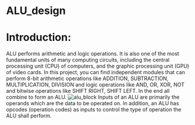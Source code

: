 # ALU_design

# Introduction:
ALU performs arithmetic and logic operations. It is also one of the most fundamental units of many computing circuits, including the central processing unit (CPU) of computers, and the graphic processing unit (GPU) of video cards.
In this project, you can find independent modules that can perform 8-bit arithmetic operations like ADDITION, SUBTRACTION, MULTIPLICATION, DIVISION and logic operations like AND, OR, XOR, NOT and bitwise operations like SHIFT RIGHT, SHIFT LEFT. In the end all combine to form an ALU.
![alu_block](https://github.com/NardenSobhy/ALU_design/assets/120674227/1ae9b27a-43eb-4381-b70c-a8425431b853)
Inputs of an ALU are primarily the operands which are the data to be operated on. In addition, an ALU has opcodes (operation codes) as inputs to control the type of operation the ALU shall perform.
